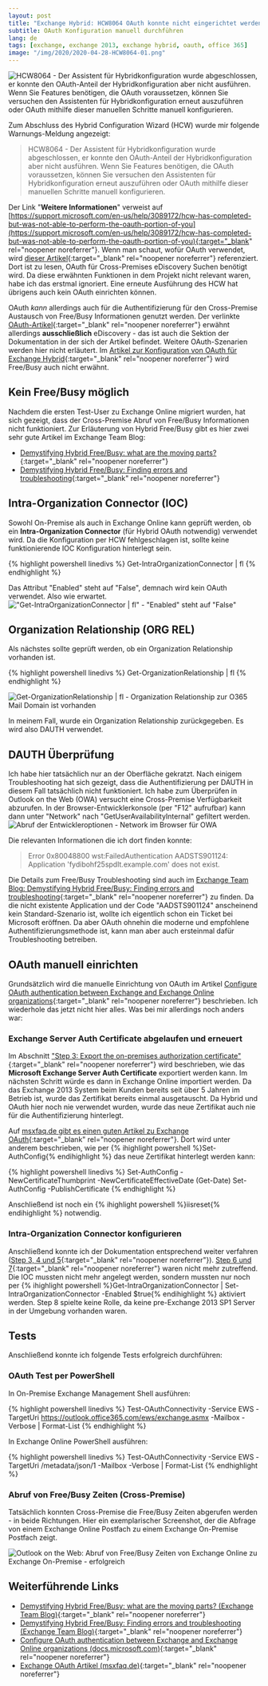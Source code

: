 ```yaml
---
layout: post
title: "Exchange Hybrid: HCW8064 OAuth konnte nicht eingerichtet werden"
subtitle: OAuth Konfiguration manuell durchführen
lang: de
tags: [exchange, exchange 2013, exchange hybrid, oauth, office 365]
image: "/img/2020/2020-04-28-HCW8064-01.png"
---
```

![HCW8064 - Der Assistent für Hybridkonfiguration wurde abgeschlossen, er konnte den OAuth-Anteil der Hybridkonfiguration aber nicht ausführen. Wenn Sie Features benötigen, die OAuth voraussetzen, können Sie versuchen den Assistenten für Hybridkonfiguration erneut auszuführen oder OAuth mithilfe dieser manuellen Schritte manuell konfigurieren.](/img/2020/2020-04-28-HCW8064-01.png "HCW8064 - Der Assistent für Hybridkonfiguration wurde abgeschlossen, er konnte den OAuth-Anteil der Hybridkonfiguration aber nicht ausführen. Wenn Sie Features benötigen, die OAuth voraussetzen, können Sie versuchen den Assistenten für Hybridkonfiguration erneut auszuführen oder OAuth mithilfe dieser manuellen Schritte manuell konfigurieren.") <br />

Zum Abschluss des Hybrid Configuration Wizard (HCW) wurde mir folgende Warnungs-Meldung angezeigt:
> HCW8064 - Der Assistent für Hybridkonfiguration wurde abgeschlossen, er konnte den OAuth-Anteil der Hybridkonfiguration aber nicht ausführen. Wenn Sie Features benötigen, die OAuth voraussetzen, können Sie versuchen den Assistenten für Hybridkonfiguration erneut auszuführen oder OAuth mithilfe dieser manuellen Schritte manuell konfigurieren.

Der Link "**Weitere Informationen**" verweist auf [https://support.microsoft.com/en-us/help/3089172/hcw-has-completed-but-was-not-able-to-perform-the-oauth-portion-of-you](https://support.microsoft.com/en-us/help/3089172/hcw-has-completed-but-was-not-able-to-perform-the-oauth-portion-of-you){:target="_blank" rel="noopener noreferrer"}. Wenn man schaut, wofür OAuth verwendet, wird [dieser Artikel](https://docs.microsoft.com/en-us/exchange/using-oauth-authentication-to-support-ediscovery-in-an-exchange-hybrid-deployment-exchange-2013-help?redirectedfrom=MSDN){:target="_blank" rel="noopener noreferrer"} referenziert. Dort ist zu lesen, OAuth für Cross-Premises eDiscovery Suchen benötigt wird. Da diese erwähnten Funktionen in dem Projekt nicht relevant waren, habe ich das erstmal ignoriert. Eine erneute Ausführung des HCW hat übrigens auch kein OAuth einrichten können.

OAuth *kann* allerdings auch für die Authentifizierung für den Cross-Premise Austausch von Free/Busy Informationen genutzt werden. Der verlinkte [OAuth-Artikel](https://docs.microsoft.com/en-us/exchange/using-oauth-authentication-to-support-ediscovery-in-an-exchange-hybrid-deployment-exchange-2013-help?redirectedfrom=MSDN){:target="_blank" rel="noopener noreferrer"} erwähnt allerdings **ausschließlich** eDiscovery -  das ist auch die Sektion der Dokumentation in der sich der Artikel befindet. Weitere OAuth-Szenarien werden hier nicht erläutert. Im [Artikel zur Konfiguration von OAuth für Exchange Hybrid](https://docs.microsoft.com/en-us/exchange/configure-oauth-authentication-between-exchange-and-exchange-online-organizations-exchange-2013-help){:target="_blank" rel="noopener noreferrer"} wird Free/Busy auch nicht erwähnt.

## Kein Free/Busy möglich
Nachdem die ersten Test-User zu Exchange Online migriert wurden, hat sich gezeigt, dass der Cross-Premise Abruf von Free/Busy Informationen nicht funktioniert. Zur Erläuterung von Hybrid Free/Busy gibt es hier zwei sehr gute Artikel im Exchange Team Blog:
- [Demystifying Hybrid Free/Busy: what are the moving parts?](https://techcommunity.microsoft.com/t5/exchange-team-blog/demystifying-hybrid-free-busy-what-are-the-moving-parts/ba-p/607704){:target="_blank" rel="noopener noreferrer"}
- [Demystifying Hybrid Free/Busy: Finding errors and troubleshooting](https://techcommunity.microsoft.com/t5/exchange-team-blog/demystifying-hybrid-free-busy-finding-errors-and-troubleshooting/ba-p/607727){:target="_blank" rel="noopener noreferrer"}

## Intra-Organization Connector (IOC)
Sowohl On-Premise als auch in Exchange Online kann geprüft werden, ob ein **Intra-Organization Connector** (für Hybrid OAuth notwendig) verwendet wird. Da die Konfiguration per HCW fehlgeschlagen ist, sollte keine funktionierende IOC Konfiguration hinterlegt sein.

{% highlight powershell linedivs %}
Get-IntraOrganizationConnector | fl
{% endhighlight %}

Das Attribut "Enabled" steht auf "False", demnach wird kein OAuth verwendet. Also wie erwartet.
!["Get-IntraOrganizationConnector | fl" - "Enabled" steht auf "False"](/img/2020/2020-04-28-IOC-01.png "'Get-IntraOrganizationConnector | fl' - 'Enabled' steht auf 'False'")

## Organization Relationship (ORG REL)
Als nächstes sollte geprüft werden, ob ein Organization Relationship vorhanden ist.

{% highlight powershell linedivs %}
Get-OrganizationRelationship | fl
{% endhighlight %}

![Get-OrganizationRelationship | fl - Organization Relationship zur O365 Mail Domain ist vorhanden](/img/2020/2020-04-28-ORG-REL.png "Get-OrganizationRelationship | fl - Organization Relationship zur O365 Mail Domain ist vorhanden")

In meinem Fall, wurde ein Organization Relationship zurückgegeben. Es wird also DAUTH verwendet.

## DAUTH Überprüfung
Ich habe hier tatsächlich nur an der Oberfläche gekratzt. Nach einigem Troubleshooting hat sich gezeigt, dass die Authentifizierung per DAUTH in diesem Fall tatsächlich nicht funktioniert. Ich habe zum Überprüfen in Outlook on the Web (OWA) versucht eine Cross-Premise Verfügbarkeit abzurufen. In der Browser-Entwicklerkonsole (per "F12" aufrufbar) kann dann unter "Network" nach "GetUserAvailabilityInternal" gefiltert werden.
![Abruf der Entwickleroptionen - Network im Browser für OWA](/img/2020/2020-04-28-NetworkConsoleBrowserOWA.png "Abruf der Entwickleroptionen - Network im Browser für OWA")

Die relevanten Informationen die ich dort finden konnte:

> Error 0x80048800
> wst:FailedAuthentication
> AADSTS901124: Application 'fydibohf25spdlt.example.com' does not exist.

Die Details zum Free/Busy Troubleshooting sind auch im [Exchange Team Blog: Demystifying Hybrid Free/Busy: Finding errors and troubleshooting](https://techcommunity.microsoft.com/t5/exchange-team-blog/demystifying-hybrid-free-busy-finding-errors-and-troubleshooting/ba-p/607727){:target="_blank" rel="noopener noreferrer"} zu finden. Da die nicht existente Application und der Code "AADSTS901124" anscheinend kein Standard-Szenario ist, wollte ich eigentlich schon ein Ticket bei Microsoft eröffnen. Da aber OAuth ohnehin die moderne und empfohlene Authentifizierungsmethode ist, kann man aber auch ersteinmal dafür Troubleshooting betreiben.

## OAuth manuell einrichten
Grundsätzlich wird die manuelle Einrichtung von OAuth im Artikel [Configure OAuth authentication between Exchange and Exchange Online organizations](https://docs.microsoft.com/en-us/exchange/configure-oauth-authentication-between-exchange-and-exchange-online-organizations-exchange-2013-help){:target="_blank" rel="noopener noreferrer"} beschrieben. Ich wiederhole das jetzt nicht hier alles. Was bei mir allerdings noch anders war:
### Exchange Server Auth Certificate abgelaufen und erneuert
Im Abschnitt ["Step 3: Export the on-premises authorization certificate"](https://docs.microsoft.com/en-us/exchange/configure-oauth-authentication-between-exchange-and-exchange-online-organizations-exchange-2013-help#step-3-export-the-on-premises-authorization-certificate){:target="_blank" rel="noopener noreferrer"} wird beschrieben, wie das **Microsoft Exchange Server Auth Certificate** exportiert werden kann. Im nächsten Schritt würde es dann in Exchange Online importiert werden. Da das Exchange 2013 System beim Kunden bereits seit über 5 Jahren im Betrieb ist, wurde das Zertifikat bereits einmal ausgetauscht. Da Hybrid und OAuth hier noch nie verwendet wurden, wurde das neue Zertifikat auch nie für die Authentifizierung hinterlegt.

Auf [msxfaq.de gibt es einen guten Artikel zu Exchange OAuth](https://www.msxfaq.de/exchange/e2013/exchange_oauth.htm){:target="_blank" rel="noopener noreferrer"}. Dort wird unter anderem beschrieben, wie per {% ihighlight powershell %}Set-AuthConfig{% endihighlight %} das neue Zertifikat hinterlegt werden kann:

{% highlight powershell linedivs %}
Set-AuthConfig -NewCertificateThumbprint <myCertThumbprint> -NewCertificateEffectiveDate (Get-Date)
Set-AuthConfig -PublishCertificate
{% endhighlight %}

Anschließend ist noch ein {% ihighlight powershell %}iisreset{% endihighlight %} notwendig.
### Intra-Organization Connector konfigurieren
Anschließend konnte ich der Dokumentation entsprechend weiter verfahren ([Step 3, 4 und 5](https://docs.microsoft.com/en-us/exchange/configure-oauth-authentication-between-exchange-and-exchange-online-organizations-exchange-2013-help#step-3-export-the-on-premises-authorization-certificate){:target="_blank" rel="noopener noreferrer"}). [Step 6 und 7](https://docs.microsoft.com/en-us/exchange/configure-oauth-authentication-between-exchange-and-exchange-online-organizations-exchange-2013-help#step-6-create-an-intraorganizationconnector-from-your-on-premises-organization-to-office-365){:target="_blank" rel="noopener noreferrer"} waren nicht mehr zutreffend. Die IOC mussten nicht mehr angelegt werden, sondern mussten nur noch per {% ihighlight powershell %}Get-IntraOrganizationConnector | Set-IntraOrganizationConnector -Enabled $true{% endihighlight %} aktiviert werden. Step 8 spielte keine Rolle, da keine pre-Exchange 2013 SP1 Server in der Umgebung vorhanden waren.

## Tests
Anschließend konnte ich folgende Tests erfolgreich durchführen:
### OAuth Test per PowerShell
In On-Premise Exchange Management Shell ausführen:

{% highlight powershell linedivs %}
Test-OAuthConnectivity -Service EWS -TargetUri https://outlook.office365.com/ews/exchange.asmx -Mailbox <On-Premises Mailbox> -Verbose | Format-List
{% endhighlight %}

In Exchange Online PowerShell ausführen:

{% highlight powershell linedivs %}
Test-OAuthConnectivity -Service EWS -TargetUri <external hostname authority of your Exchange On-Premises deployment>/metadata/json/1 -Mailbox <Exchange Online Mailbox> -Verbose | Format-List
{% endhighlight %}

### Abruf von Free/Busy Zeiten (Cross-Premise)
Tatsächlich konnten Cross-Premise die Free/Busy Zeiten abgerufen werden - in beide Richtungen. Hier ein exemplarischer Screenshot, der die Abfrage von einem Exchange Online Postfach zu einem Exchange On-Premise Postfach zeigt.

![Outlook on the Web: Abruf von Free/Busy Zeiten von Exchange Online zu Exchange On-Premise - erfolgreich](/img/2020/2020-04-28-FreeBusy.png "Outlook on the Web: Abruf von Free/Busy Zeiten von Exchange Online zu Exchange On-Premise - erfolgreich")

## Weiterführende Links

- [Demystifying Hybrid Free/Busy: what are the moving parts? (Exchange Team Blog)](https://techcommunity.microsoft.com/t5/exchange-team-blog/demystifying-hybrid-free-busy-what-are-the-moving-parts/ba-p/607704){:target="_blank" rel="noopener noreferrer"}
- [Demystifying Hybrid Free/Busy: Finding errors and troubleshooting (Exchange Team Blog)](https://techcommunity.microsoft.com/t5/exchange-team-blog/demystifying-hybrid-free-busy-finding-errors-and-troubleshooting/ba-p/607727){:target="_blank" rel="noopener noreferrer"}
- [Configure OAuth authentication between Exchange and Exchange Online organizations (docs.microsoft.com)](https://docs.microsoft.com/en-us/exchange/configure-oauth-authentication-between-exchange-and-exchange-online-organizations-exchange-2013-help){:target="_blank" rel="noopener noreferrer"}
- [Exchange OAuth Artikel (msxfaq.de)](https://www.msxfaq.de/exchange/e2013/exchange_oauth.htm){:target="_blank" rel="noopener noreferrer"}